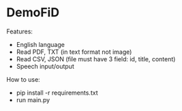 # DemoFiD

Features:
- English language
- Read PDF, TXT (in text format not image)
- Read CSV, JSON (file must have 3 field: id, title, content)
- Speech input/output

How to use:
- pip install -r requirements.txt
- run main.py
